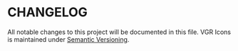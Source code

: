 # CHANGELOG

All notable changes to this project will be documented in this file.
VGR Icons is maintained under [Semantic Versioning](http://semver.org).
